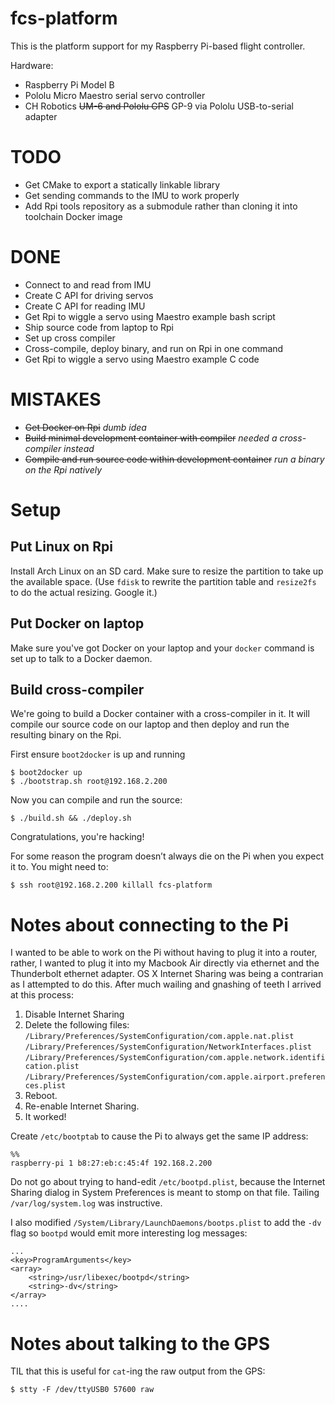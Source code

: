 # fcs-platform

This is the platform support for my Raspberry Pi-based flight controller.

Hardware:
 
 - Raspberry Pi Model B 
 - Pololu Micro Maestro serial servo controller
 - CH Robotics <strike>UM-6 and Pololu GPS</strike> GP-9 via Pololu USB-to-serial adapter
 
# TODO

 - Get CMake to export a statically linkable library
 - Get sending commands to the IMU to work properly
 - Add Rpi tools repository as a submodule rather than cloning it into toolchain Docker image

# DONE

 - Connect to and read from IMU
 - Create C API for driving servos
 - Create C API for reading IMU
 - Get Rpi to wiggle a servo using Maestro example bash script
 - Ship source code from laptop to Rpi
 - Set up cross compiler
 - Cross-compile, deploy binary, and run on Rpi in one command
 - Get Rpi to wiggle a servo using Maestro example C code
 
# MISTAKES

 - <strike>Get Docker on Rpi</strike> *dumb idea*
 - <strike>Build minimal development container with compiler</strike> *needed a cross-compiler instead*
 - <strike>Compile and run source code within development container</strike> *run a binary on the Rpi natively*

# Setup

## Put Linux on Rpi

Install Arch Linux on an SD card. Make sure to resize the partition to take up the available space. (Use `fdisk` to rewrite the partition table and `resize2fs` to do the actual resizing. Google it.)

## Put Docker on laptop

Make sure you've got Docker on your laptop and your `docker` command is set up to talk to a Docker daemon.


## Build cross-compiler

We're going to build a Docker container with a cross-compiler in it. It will compile our source code on our laptop and then deploy and run the resulting binary on the Rpi.

First ensure `boot2docker` is up and running

    $ boot2docker up 
    $ ./bootstrap.sh root@192.168.2.200

Now you can compile and run the source:

    $ ./build.sh && ./deploy.sh

Congratulations, you're hacking!

For some reason the program doesn’t always die on the Pi when you expect it to. You might need to:

    $ ssh root@192.168.2.200 killall fcs-platform

# Notes about connecting to the Pi

I wanted to be able to work on the Pi without having to plug it into a router, rather, I wanted to plug it into my Macbook Air directly via ethernet and the Thunderbolt ethernet adapter. OS X Internet Sharing was being a contrarian as I attempted to do this. After much wailing and gnashing of teeth I arrived at this process:

 1. Disable Internet Sharing
 1. Delete the following files:
    `/Library/Preferences/SystemConfiguration/com.apple.nat.plist`
    `/Library/Preferences/SystemConfiguration/NetworkInterfaces.plist`
    `/Library/Preferences/SystemConfiguration/com.apple.network.identification.plist`
    `/Library/Preferences/SystemConfiguration/com.apple.airport.preferences.plist`
  1. Reboot.
  1. Re-enable Internet Sharing.
  1. It worked!
  
Create `/etc/bootptab` to cause the Pi to always get the same IP address:

    %%
    raspberry-pi 1 b8:27:eb:c:45:4f 192.168.2.200 

Do not go about trying to hand-edit `/etc/bootpd.plist`, because the Internet Sharing dialog in System Preferences is meant to stomp on that file. Tailing `/var/log/system.log` was instructive. 

I also modified `/System/Library/LaunchDaemons/bootps.plist` to add the `-dv` flag so `bootpd` would emit more interesting log messages:

    ...
    <key>ProgramArguments</key>
    <array>
        <string>/usr/libexec/bootpd</string>
        <string>-dv</string>
    </array>
    ....

# Notes about talking to the GPS

TIL that this is useful for `cat`-ing the raw output from the GPS:

    $ stty -F /dev/ttyUSB0 57600 raw